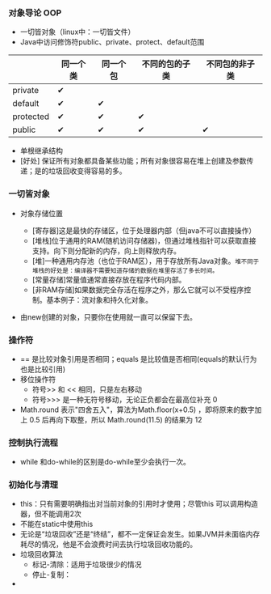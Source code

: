 ### 对象导论  OOP
- 一切皆对象（linux中：一切皆文件）
- Java中访问修饰符public、private、protect、default范围
 
 |       |同一个类  |同一个包|不同的包的子类 |不同包的非子类|
 |---|---|---|---|---|
 |  private|✔| | |
 | default |✔|✔|
 |protected|✔|✔|✔| |
 |public|✔|✔|✔|✔|

- 单根继承结构
 - [好处] 保证所有对象都具备某些功能；所有对象很容易在堆上创建及参数传递；是的垃圾回收变得容易的多。
 
 
 ### 一切皆对象
- 对象存储位置
    - [寄存器]这是最快的存储区，位于处理器内部（但java不可以直接操作） 
    - [堆栈]位于通用的RAM(随机访问存储器)，但通过堆栈指针可以获取直接支持。向下则分配新的内存，向上则释放内存。
    - [堆]一种通用内存池（也位于RAM区），用于存放所有Java对象。`堆不同于堆栈的好处是：编译器不需要知道存储的数据在堆里存活了多长时间。`
    - [常量存储]常量值通常直接存放在程序代码内部。
    - [非RAM存储]如果数据完全存活在程序之外，那么它就可以不受程序控制。基本例子：流对象和持久化对象。
 
- 由new创建的对象，只要你在使用就一直可以保留下去。
 
 
 ### 操作符
- == 是比较对象引用是否相同；equals 是比较值是否相同(equals的默认行为也是比较引用)
- 移位操作符
    - 符号>> 和 << 相同，只是左右移动
    - 符号>>> 是一种无符号移动，无论正负都会在最高位补充 0
- Math.round 表示"四舍五入"，算法为Math.floor(x+0.5) ，即将原来的数字加上 0.5 后再向下取整，所以 Math.round(11.5) 的结果为 12
 
 
 ### 控制执行流程
- while 和do-while的区别是do-while至少会执行一次。
 
 
  
 ### 初始化与清理
 - this：只有需要明确指出对当前对象的引用时才使用；尽管this 可以调用构造器，但不能调用2次
 - 不能在static中使用this
 - 无论是“垃圾回收”还是“终结”，都不一定保证会发生。如果JVM并未面临内存耗尽的情况，他是不会浪费时间去执行垃圾回收功能的。
 - 垃圾回收算法
     - 标记-清除：适用于垃圾很少的情况
     - 停止-复制：
 - 